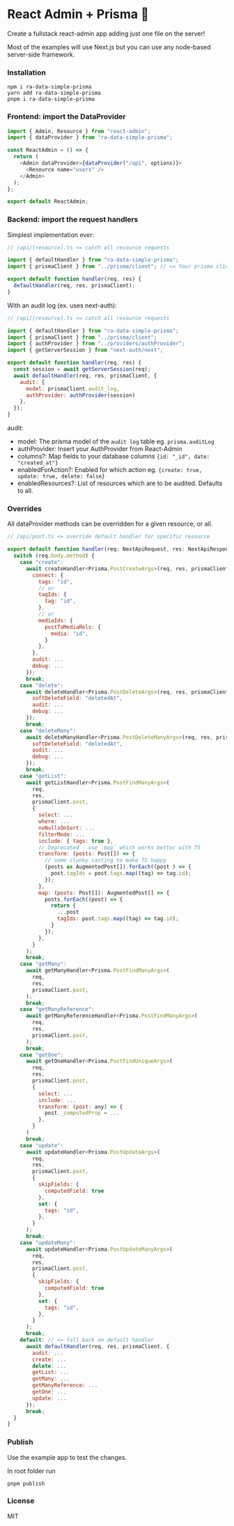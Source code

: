 # React Admin + Prisma 🤝

Create a fullstack react-admin app adding just one file on the server!

Most of the examples will use Next.js but you can use any node-based server-side framework.

### Installation

```
npm i ra-data-simple-prisma
yarn add ra-data-simple-prisma
pnpm i ra-data-simple-prisma
```

### Frontend: import the DataProvider

```js
import { Admin, Resource } from "react-admin";
import { dataProvider } from "ra-data-simple-prisma";

const ReactAdmin = () => {
  return (
    <Admin dataProvider={dataProvider("/api", options)}>
      <Resource name="users" />
    </Admin>
  );
};

export default ReactAdmin;
```

### Backend: import the request handlers

Simplest implementation ever:

```js
// /api/[resource].ts <= catch all resource requests

import { defaultHandler } from "ra-data-simple-prisma";
import { prismaClient } from "../prisma/client"; // <= Your prisma client instance

export default function handler(req, res) {
  defaultHandler(req, res, prismaClient);
}
```

With an audit log (ex. uses next-auth):

```js
// /api/[resource].ts <= catch all resource requests

import { defaultHandler } from "ra-data-simple-prisma";
import { prismaClient } from "../prisma/client";
import { authProvider } from "../providers/authProvider";
import { getServerSession } from "next-auth/next";

export default function handler(req, res) {
  const session = await getServerSession(req);
  await defaultHandler(req, res, prismaClient, {
    audit: {
      model: prismaClient.audit_log,
      authProvider: authProvider(session)
    },
  });
}
```

audit:

- model: The prisma model of the `audit log` table eg. `prisma.auditLog`
- authProvider: Insert your AuthProvider from React-Admin
- columns?: Map fields to your database columns `{id: "_id", date: "created_at"}`
- enabledForAction?: Enabled for which action eg. `{create: true, update: true, delete: false}`
- enabledResources?: List of resources which are to be audited. Defaults to all.

### Overrides

All dataProvider methods can be overridden for a given resource, or all.

```js
// /api/post.ts <= override default handler for specific resource

export default function handler(req: NextApiRequest, res: NextApiResponse) {
  switch (req.body.method) {
    case "create":
      await createHandler<Prisma.PostCreateArgs>(req, res, prismaClient.post, {
        connect: {
          tags: "id",
          // or
          tagIds: {
            tag: "id",
          },
          // or
          mediaIds: {
            postToMediaRels: {
              media: "id",
            }
          },
        },
        audit: ...
        debug: ...
      });
      break;
    case "delete":
      await deleteHandler<Prisma.PostDeleteArgs>(req, res, prismaClient.post, {
        softDeleteField: "deletedAt",
        audit: ...
        debug: ...
      });
      break;
    case "deleteMany":
      await deleteManyHandler<Prisma.PostDeleteManyArgs>(req, res, prismaClient.post, {
        softDeleteField: "deletedAt",
        audit: ...
        debug: ...
      });
      break;
    case "getList":
      await getListHandler<Prisma.PostFindManyArgs>(
        req,
        res,
        prismaClient.post,
        {
          select: ...
          where: ...
          noNullsOnSort: ...
          filterMode: ...
          include: { tags: true },
          // Deprecated - use `map` which works better with TS
          transform: (posts: Post[]) => {
            // some clunky casting to make TS happy
            (posts as AugmentedPost[]).forEach((post ) => {
              post.tagIds = post.tags.map((tag) => tag.id);
            });
          },
          map: (posts: Post[]): AugmentedPost[] => {
            posts.forEach((post) => {
              return {
                ...post
                tagIds: post.tags.map((tag) => tag.id);
              }
            });
          },
        }
      );
      break;
    case "getMany":
      await getManyHandler<Prisma.PostFindManyArgs>(
        req,
        res,
        prismaClient.post,
      );
      break;
    case "getManyReference":
      await getManyReferenceHandler<Prisma.PostFindManyArgs>(
        req,
        res,
        prismaClient.post,
      );
      break;
    case "getOne":
      await getOneHandler<Prisma.PostFindUniqueArgs>(
        req,
        res,
        prismaClient.post,
        {
          select: ...
          include: ...
          transform: (post: any) => {
            post._computedProp = ...
          },
        }
      )
      break;
    case "update":
      await updateHandler<Prisma.PostUpdateArgs>(
        req,
        res,
        prismaClient.post,
        {
          skipFields: {
            computedField: true
          },
          set: {
            tags: "id",
          },
        }
      );
      break;
    case "updateMany":
      await updateHandler<Prisma.PostUpdateManyArgs>(
        req,
        res,
        prismaClient.post,
        {
          skipFields: {
            computedField: true
          },
          set: {
            tags: "id",
          },
        }
      );
      break;
    default: // <= fall back on default handler
      await defaultHandler(req, res, prismaClient, {
        audit: ...
        create: ...
        delete: ...
        getList: ...
        getMany: ...
        getManyReference: ...
        getOne: ...
        update: ...
      });
      break;
  }
}
```

### Publish

Use the example app to test the changes.

In root folder run

```
pnpm publish
```

### License

MIT

